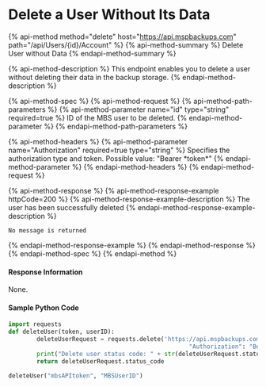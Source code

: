 # Delete a User Without Its Data

{% api-method method="delete" host="https://api.mspbackups.com" path="/api/Users/{id}/Account" %}
{% api-method-summary %}
Delete User without Data
{% endapi-method-summary %}

{% api-method-description %}
This endpoint enables you to delete a user without deleting their data in the backup storage. 
{% endapi-method-description %}

{% api-method-spec %}
{% api-method-request %}
{% api-method-path-parameters %}
{% api-method-parameter name="id" type="string" required=true %}
ID of the MBS user to be deleted.
{% endapi-method-parameter %}
{% endapi-method-path-parameters %}

{% api-method-headers %}
{% api-method-parameter name="Authorization" required=true type="string" %}
Specifies the authorization type and token. Possible value: "Bearer \*token\*"
{% endapi-method-parameter %}
{% endapi-method-headers %}
{% endapi-method-request %}

{% api-method-response %}
{% api-method-response-example httpCode=200 %}
{% api-method-response-example-description %}
The user has been successfully deleted
{% endapi-method-response-example-description %}

```
No message is returned
```
{% endapi-method-response-example %}
{% endapi-method-response %}
{% endapi-method-spec %}
{% endapi-method %}

#### Response Information

None.

#### Sample Python Code

```python
import requests
def deleteUser(token, userID):
		deleteUserRequest = requests.delete('https://api.mspbackups.com/api/Users/' + userID + '/Account', headers = {
												   "Authorization": "Bearer " + token})
		print("Delete user status code: " + str(deleteUserRequest.status_code) + "\n")
		return deleteUserRequest.status_code

deleteUser("mbsAPItoken", "MBSUserID")
```


